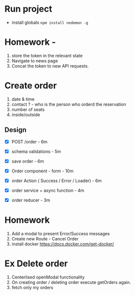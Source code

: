 # Run project
- install globals `npm install nodemon -g`


# Homework - 
1. store the token in the relevant state
2. Navigate to news page
3. Concat the token to new API requests.


# Create order 
1. date & time
2. contact ? - who is the person who orderd the reservation
3. number of seats 
4. inside/outside 

## Design
- [x] POST /order - 6m
- [x] schema validations - 5m
- [x] save order - 6m
- [x] Order component - form - 10m 
- [x] order Action ( Success / Error / Loader) - 6m
- [x] order service + async function - 4m
- [x] order reducer - 3m



# Homework
1. Add a modal to present Error/Success messages 
2. Create new Route - Cancel Order
3. install docker https://docs.docker.com/get-docker/



# Ex Delete order 
1. Centerlised openModal functionality 
2. On creating order / deleting order execute getOrders again.
3. fetch only my orders 